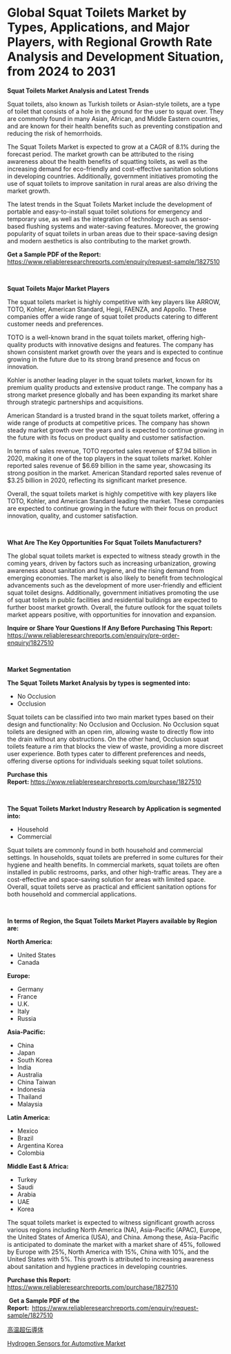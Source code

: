 <p><h1>Global Squat Toilets Market by Types, Applications, and Major Players, with Regional Growth Rate Analysis and Development Situation, from 2024 to 2031</h1></p><p><strong>Squat Toilets Market Analysis and Latest Trends</strong></p>
<p><p>Squat toilets, also known as Turkish toilets or Asian-style toilets, are a type of toilet that consists of a hole in the ground for the user to squat over. They are commonly found in many Asian, African, and Middle Eastern countries, and are known for their health benefits such as preventing constipation and reducing the risk of hemorrhoids.</p><p>The Squat Toilets Market is expected to grow at a CAGR of 8.1% during the forecast period. The market growth can be attributed to the rising awareness about the health benefits of squatting toilets, as well as the increasing demand for eco-friendly and cost-effective sanitation solutions in developing countries. Additionally, government initiatives promoting the use of squat toilets to improve sanitation in rural areas are also driving the market growth.</p><p>The latest trends in the Squat Toilets Market include the development of portable and easy-to-install squat toilet solutions for emergency and temporary use, as well as the integration of technology such as sensor-based flushing systems and water-saving features. Moreover, the growing popularity of squat toilets in urban areas due to their space-saving design and modern aesthetics is also contributing to the market growth.</p></p>
<p><strong>Get a Sample PDF of the Report:&nbsp;</strong> <a href="https://www.reliableresearchreports.com/enquiry/request-sample/1827510">https://www.reliableresearchreports.com/enquiry/request-sample/1827510</a></p>
<p>&nbsp;</p>
<p><strong>Squat Toilets Major Market Players</strong></p>
<p><p>The squat toilets market is highly competitive with key players like ARROW, TOTO, Kohler, American Standard, Hegii, FAENZA, and Appollo. These companies offer a wide range of squat toilet products catering to different customer needs and preferences.</p><p>TOTO is a well-known brand in the squat toilets market, offering high-quality products with innovative designs and features. The company has shown consistent market growth over the years and is expected to continue growing in the future due to its strong brand presence and focus on innovation.</p><p>Kohler is another leading player in the squat toilets market, known for its premium quality products and extensive product range. The company has a strong market presence globally and has been expanding its market share through strategic partnerships and acquisitions.</p><p>American Standard is a trusted brand in the squat toilets market, offering a wide range of products at competitive prices. The company has shown steady market growth over the years and is expected to continue growing in the future with its focus on product quality and customer satisfaction.</p><p>In terms of sales revenue, TOTO reported sales revenue of $7.94 billion in 2020, making it one of the top players in the squat toilets market. Kohler reported sales revenue of $6.69 billion in the same year, showcasing its strong position in the market. American Standard reported sales revenue of $3.25 billion in 2020, reflecting its significant market presence.</p><p>Overall, the squat toilets market is highly competitive with key players like TOTO, Kohler, and American Standard leading the market. These companies are expected to continue growing in the future with their focus on product innovation, quality, and customer satisfaction.</p></p>
<p>&nbsp;</p>
<p><strong>What Are The Key Opportunities For Squat Toilets Manufacturers?</strong></p>
<p><p>The global squat toilets market is expected to witness steady growth in the coming years, driven by factors such as increasing urbanization, growing awareness about sanitation and hygiene, and the rising demand from emerging economies. The market is also likely to benefit from technological advancements such as the development of more user-friendly and efficient squat toilet designs. Additionally, government initiatives promoting the use of squat toilets in public facilities and residential buildings are expected to further boost market growth. Overall, the future outlook for the squat toilets market appears positive, with opportunities for innovation and expansion.</p></p>
<p><strong>Inquire or Share Your Questions If Any Before Purchasing This Report:</strong> <a href="https://www.reliableresearchreports.com/enquiry/pre-order-enquiry/1827510">https://www.reliableresearchreports.com/enquiry/pre-order-enquiry/1827510</a></p>
<p>&nbsp;</p>
<p><strong>Market Segmentation</strong></p>
<p><strong>The Squat Toilets Market Analysis by types is segmented into:</strong></p>
<p><ul><li>No Occlusion</li><li>Occlusion</li></ul></p>
<p><p>Squat toilets can be classified into two main market types based on their design and functionality: No Occlusion and Occlusion. No Occlusion squat toilets are designed with an open rim, allowing waste to directly flow into the drain without any obstructions. On the other hand, Occlusion squat toilets feature a rim that blocks the view of waste, providing a more discreet user experience. Both types cater to different preferences and needs, offering diverse options for individuals seeking squat toilet solutions.</p></p>
<p><strong>Purchase this Report:&nbsp;</strong><a href="https://www.reliableresearchreports.com/purchase/1827510">https://www.reliableresearchreports.com/purchase/1827510</a></p>
<p>&nbsp;</p>
<p><strong>The Squat Toilets Market Industry Research by Application is segmented into:</strong></p>
<p><ul><li>Household</li><li>Commercial</li></ul></p>
<p><p>Squat toilets are commonly found in both household and commercial settings. In households, squat toilets are preferred in some cultures for their hygiene and health benefits. In commercial markets, squat toilets are often installed in public restrooms, parks, and other high-traffic areas. They are a cost-effective and space-saving solution for areas with limited space. Overall, squat toilets serve as practical and efficient sanitation options for both household and commercial applications.</p></p>
<p>&nbsp;</p>
<p><strong>In terms of Region, the Squat Toilets Market Players available by Region are:</strong></p>
<p>
    <p> <strong> North America: </strong>
        <ul>
            <li>United States</li>
            <li>Canada</li>
        </ul>
        </p> 
    <p> <strong> Europe: </strong>
        <ul>
            <li>Germany</li>
            <li>France</li>
            <li>U.K.</li>
            <li>Italy</li>
            <li>Russia</li>
        </ul>
        </p> 
    <p> <strong> Asia-Pacific: </strong>
        <ul>
            <li>China</li>
            <li>Japan</li>
            <li>South Korea</li>
            <li>India</li>
            <li>Australia</li>
            <li>China Taiwan</li>
            <li>Indonesia</li>
            <li>Thailand</li>
            <li>Malaysia</li>
        </ul>
        </p> 
    <p> <strong> Latin America: </strong>
        <ul>
            <li>Mexico</li>
            <li>Brazil</li>
            <li>Argentina Korea</li>
            <li>Colombia</li>
        </ul>
        </p> 
    <p> <strong> Middle East & Africa: </strong>
        <ul>
            <li>Turkey</li>
            <li>Saudi</li>
            <li>Arabia</li>
            <li>UAE</li>
            <li>Korea</li>
        </ul>
    </p>
    </p>
<p><p>The squat toilets market is expected to witness significant growth across various regions including North America (NA), Asia-Pacific (APAC), Europe, the United States of America (USA), and China. Among these, Asia-Pacific is anticipated to dominate the market with a market share of 45%, followed by Europe with 25%, North America with 15%, China with 10%, and the United States with 5%. This growth is attributed to increasing awareness about sanitation and hygiene practices in developing countries.</p></p>
<p><strong>Purchase this Report: </strong><a href="https://www.reliableresearchreports.com/purchase/1827510">https://www.reliableresearchreports.com/purchase/1827510</a></p>
<p>&nbsp;<strong>Get a Sample PDF of the Report:&nbsp;&nbsp;</strong><a href="https://www.reliableresearchreports.com/enquiry/request-sample/1827510">https://www.reliableresearchreports.com/enquiry/request-sample/1827510</a></p>
<p><strong></strong></p>
<p><p><a href="https://github.com/Sophiaard2003/Market-Research-Report-List-1/blob/main/98522746307.md">高温超伝導体</a></p><p><a href="https://sulfuric-clavicle-d39.notion.site/Hydrogen-Sensors-for-Automotive-Market-Insights-Market-Players-and-Forecast-Till-2031-f82cd1fdc83a4092b9fb2a7f8c2404e1">Hydrogen Sensors for Automotive Market</a></p></p>